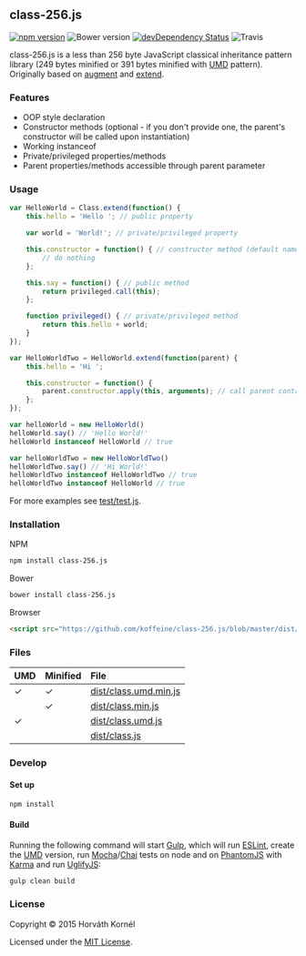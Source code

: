 ## class-256.js

[![npm version](https://img.shields.io/npm/v/class-256.js.svg)](https://www.npmjs.com/package/class-256.js)
![Bower version](https://img.shields.io/bower/v/class-256.js.svg)
[![devDependency Status](https://david-dm.org/koffeine/class-256.js/dev-status.svg)](https://david-dm.org/koffeine/class-256.js#info=devDependencies)
![Travis](https://img.shields.io/travis/koffeine/class-256.js.svg)

class-256.js is a less than 256 byte JavaScript classical inheritance pattern library (249 bytes minified or 391 bytes minified with [UMD](https://github.com/umdjs/umd) pattern).  
Originally based on [augment](https://github.com/javascript/augment) and [extend](https://github.com/jazdw/extend).

### Features

* OOP style declaration
* Constructor methods (optional - if you don't provide one, the parent's constructor will be called upon instantiation)
* Working instanceof
* Private/privileged properties/methods
* Parent properties/methods accessible through parent parameter

### Usage

```js
var HelloWorld = Class.extend(function() {
	this.hello = 'Hello '; // public property

	var world = 'World!'; // private/privileged property

	this.constructor = function() { // constructor method (default name can be changed via constant)
		// do nothing
	};

	this.say = function() { // public method
		return privileged.call(this);
	};

	function privileged() { // private/privileged method
		return this.hello + world;
	}
});

var HelloWorldTwo = HelloWorld.extend(function(parent) {
	this.hello = 'Hi ';

	this.constructor = function() {
		parent.constructor.apply(this, arguments); // call parent contructor
	};
});

var helloWorld = new HelloWorld()
helloWorld.say() // 'Hello World!'
helloWorld instanceof HelloWorld // true

var helloWorldTwo = new HelloWorldTwo()
helloWorldTwo.say() // 'Hi World!'
helloWorldTwo instanceof HelloWorldTwo // true
helloWorldTwo instanceof HelloWorld // true
```

For more examples see [test/test.js](https://github.com/koffeine/class-256.js/blob/master/test/test.js).

### Installation

NPM

```sh
npm install class-256.js
```

Bower

```sh
bower install class-256.js
```

Browser

```html
<script src="https://github.com/koffeine/class-256.js/blob/master/dist/class.umd.min.js" charset="utf-8"></script>
```

### Files

| UMD | Minified | File                                                                                                |
|:----|:---------|:----------------------------------------------------------------------------------------------------|
| ✓   | ✓        | [dist/class.umd.min.js](https://github.com/koffeine/class-256.js/blob/master/dist/class.umd.min.js) |
|     | ✓        | [dist/class.min.js](https://github.com/koffeine/class-256.js/blob/master/dist/class.min.js)         |
| ✓   |          | [dist/class.umd.js](https://github.com/koffeine/class-256.js/blob/master/dist/class.umd.js)         |
|     |          | [dist/class.js](https://github.com/koffeine/class-256.js/blob/master/dist/class.js)                 |


### Develop

#### Set up

```sh
npm install
```

#### Build

Running the following command will start [Gulp](http://gulpjs.com), which will run [ESLint](http://eslint.org), create the [UMD](https://github.com/umdjs/umd) version, run [Mocha](http://mochajs.org)/[Chai](http://chaijs.com) tests on node and on [PhantomJS](http://phantomjs.org) with [Karma](https://karma-runner.github.io) and run [UglifyJS](http://lisperator.net/uglifyjs):

```sh
gulp clean build
```

### License

Copyright © 2015 Horváth Kornél

Licensed under the [MIT License](https://github.com/koffeine/class-256.js/blob/master/LICENSE.md).
